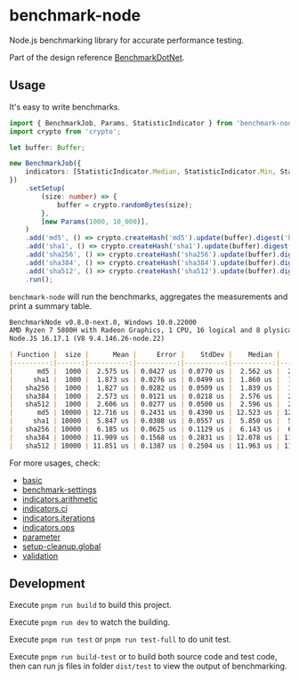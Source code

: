 # benchmark-node

Node.js benchmarking library for accurate performance testing.

Part of the design reference [BenchmarkDotNet].

[benchmarkdotnet]: https://github.com/dotnet/BenchmarkDotNet

## Usage

It's easy to write benchmarks.

```ts
import { BenchmarkJob, Params, StatisticIndicator } from 'benchmark-node';
import crypto from 'crypto';

let buffer: Buffer;

new BenchmarkJob({
    indicators: [StatisticIndicator.Median, StatisticIndicator.Min, StatisticIndicator.Max, StatisticIndicator.Ops],
})
    .setSetup(
        (size: number) => {
            buffer = crypto.randomBytes(size);
        },
        [new Params(1000, 10_000)],
    )
    .add('md5', () => crypto.createHash('md5').update(buffer).digest('hex'))
    .add('sha1', () => crypto.createHash('sha1').update(buffer).digest('hex'))
    .add('sha256', () => crypto.createHash('sha256').update(buffer).digest('hex'))
    .add('sha384', () => crypto.createHash('sha384').update(buffer).digest('hex'))
    .add('sha512', () => crypto.createHash('sha512').update(buffer).digest('hex'))
    .run();
```

`benchmark-node` will run the benchmarks, aggregates the measurements and print a summary table.

```md
BenchmarkNode v0.8.0-next.0, Windows 10.0.22000
AMD Ryzen 7 5800H with Radeon Graphics, 1 CPU, 16 logical and 8 plysical cores
Node.JS 16.17.1 (V8 9.4.146.26-node.22)

| Function |  size |      Mean |     Error |    StdDev |    Median |       Min |       Max |    Op/s |
|---------:|------:|----------:|----------:|----------:|----------:|----------:|----------:|--------:|
|      md5 |  1000 |  2.575 us | 0.0427 us | 0.0770 us |  2.562 us |  2.520 us |  2.781 us | 388,337 |
|     sha1 |  1000 |  1.873 us | 0.0276 us | 0.0499 us |  1.860 us |  1.827 us |  1.998 us | 533,997 |
|   sha256 |  1000 |  1.827 us | 0.0282 us | 0.0509 us |  1.839 us |  1.735 us |  1.903 us | 547,457 |
|   sha384 |  1000 |  2.573 us | 0.0121 us | 0.0218 us |  2.576 us |  2.538 us |  2.622 us | 388,592 |
|   sha512 |  1000 |  2.606 us | 0.0277 us | 0.0500 us |  2.596 us |  2.544 us |  2.702 us | 383,747 |
|      md5 | 10000 | 12.716 us | 0.2431 us | 0.4390 us | 12.523 us | 12.250 us | 13.358 us |  78,644 |
|     sha1 | 10000 |  5.847 us | 0.0308 us | 0.0557 us |  5.850 us |  5.765 us |  5.966 us | 171,036 |
|   sha256 | 10000 |  6.185 us | 0.0625 us | 0.1129 us |  6.143 us |  6.102 us |  6.451 us | 161,673 |
|   sha384 | 10000 | 11.909 us | 0.1568 us | 0.2831 us | 12.078 us | 11.392 us | 12.210 us |  83,972 |
|   sha512 | 10000 | 11.851 us | 0.1387 us | 0.2504 us | 11.963 us | 11.418 us | 12.220 us |  84,383 |
```

For more usages, check:
- [basic]
- [benchmark-settings]
- [indicators.arithmetic]
- [indicators.ci]
- [indicators.iterations]
- [indicators.ops]
- [parameter]
- [setup-cleanup.global]
- [validation]

[basic]: https://github.com/yifanwww/benchmark-node/blob/main/test/features/basic.ts
[benchmark-settings]: https://github.com/yifanwww/benchmark-node/blob/main/test/features/benchmark-settings.ts
[indicators.arithmetic]: https://github.com/yifanwww/benchmark-node/blob/main/test/features/indicators.arithmetic.ts
[indicators.ci]: https://github.com/yifanwww/benchmark-node/blob/main/test/features/indicators.ci.ts
[indicators.iterations]: https://github.com/yifanwww/benchmark-node/blob/main/test/features/indicators.iterations.ts
[indicators.ops]: https://github.com/yifanwww/benchmark-node/blob/main/test/features/indicators.ops.ts
[parameter]: https://github.com/yifanwww/benchmark-node/blob/main/test/features/parameter.ts
[setup-cleanup.global]: https://github.com/yifanwww/benchmark-node/blob/main/test/features/setup-cleanup.global.ts
[validation]: https://github.com/yifanwww/benchmark-node/blob/main/test/features/validation.ts

## Development

Execute `pnpm run build` to build this project.

Execute `pnpm run dev` to watch the building.

Execute `pnpm run test` or `pnpm run test-full` to do unit test.

Execute `pnpm run build-test` or to build both source code and test code,
then can run js files in folder `dist/test` to view the output of benchmarking.
